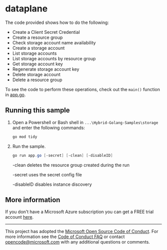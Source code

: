# dataplane

The code provided shows how to do the following:

- Create a Client Secret Credential
- Create a resource group
- Check storage account name availability
- Create a storage account
- List storage accounts
- List storage accounts by resource group
- Get storage account key
- Regenerate storage account key
- Delete storage account
- Delete a resource group

To see the code to perform these operations,
check out the `main()` function in [app.go](app.go).

## Running this sample

1. Open a Powershell or Bash shell in `...\Hybrid-Golang-Samples\storage` and enter the following commands:

    ```powershell
    go mod tidy
    ```

1. Run the sample.

    ```powershell
    go run app.go [-secret] [-clean] [-disableID]
    ```

    -clean deletes the resource group created during the run

    -secret uses the secret config file

    -disableID disables instance discovery

## More information

If you don't have a Microsoft Azure subscription you can get a FREE trial account [here](http://go.microsoft.com/fwlink/?LinkId=330212).

---

This project has adopted the [Microsoft Open Source Code of Conduct](https://opensource.microsoft.com/codeofconduct/). For more information see the [Code of Conduct FAQ](https://opensource.microsoft.com/codeofconduct/faq/) or contact [opencode@microsoft.com](mailto:opencode@microsoft.com) with any additional questions or comments.
